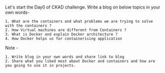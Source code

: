 
Let's start the Day0 of CKAD challenge.
Write a blog on below topics in your own words-
```
1. What are the containers and what problems we are trying to solve with the containers ?
2. How Virtual machines are different from Containers ?
3. What is Docker and explain Docker architecture ?
4. How Docker helps us for containerising application

```

Note - 
```
1. Write blog in your own words and share link to blog
2. Share what you liked most about Docker and containers and how are you going to use it in projects.
```
